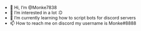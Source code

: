 - 👋 Hi, I’m @Monke7838
- 👀 I’m interested in a lot :D
- 🌱 I’m currently learning how to script bots for discord servers
- 📫 How to reach me on discord my username is Monke#8888

<!---
Monke7838/Monke7838 is a ✨ special ✨ repository because its `README.md` (this file) appears on your GitHub profile.
You can click the Preview link to take a look at your changes.
--->
